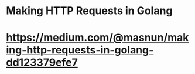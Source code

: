 # Making HTTP Requests in Golang
# https://medium.com/@masnun/making-http-requests-in-golang-dd123379efe7








